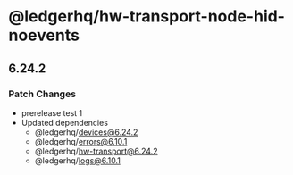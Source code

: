 # @ledgerhq/hw-transport-node-hid-noevents

## 6.24.2

### Patch Changes

- prerelease test 1
- Updated dependencies
  - @ledgerhq/devices@6.24.2
  - @ledgerhq/errors@6.10.1
  - @ledgerhq/hw-transport@6.24.2
  - @ledgerhq/logs@6.10.1
